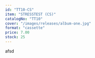 ```yaml
---
id: "TT10-CS"
item: "STRESSTEST (CS)"
catalogNo: "TT10"
cover: "/images/releases/album-one.jpg"
format: "cassette"
price: 7.00
stock: 25
---
```


afsd